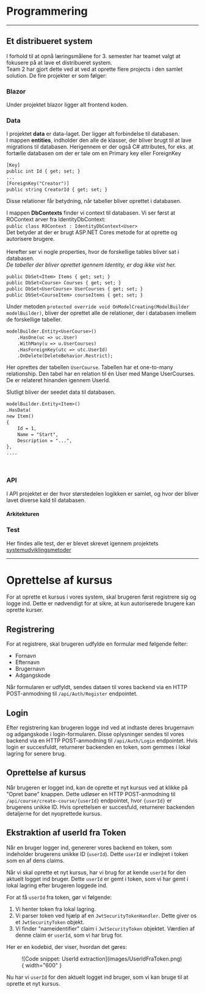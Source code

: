 
# Programmering
---

## Et distribueret system
I forhold til at opnå læringsmålene for 3. semester har teamet valgt at fokusere på at lave et distribueret system.<br/>
Team 2 har gjort dette ved at ved at oprette flere projects i den samlet solution.
De fire projekter er som følger:

### Blazor
Under projektet blazor ligger alt frontend koden.

### Data
I projektet <b>data</b> er data-laget. Der ligger alt forbindelse til databasen.
<br/>
I mappen <b>entities</b>, indholder den alle de klasser, der bliver brugt til at lave migrations til databasen.
Herigennem er der også C# attributes, for eks. at fortælle databasen om der er tale om en Primary key eller ForeignKey
<br/>
```
[Key]
public int Id { get; set; }
...
[ForeignKey("Creator")]
public string CreatorId { get; set; }
```
Disse relationer får betydning, når tabeller bliver oprettet i databasen.

I mappen <b>DbContexts</b> finder vi context til databasen.
Vi ser først at ROContext arver fra IdentityDbContext:<br/>
`public class ROContext : IdentityDbContext<User>` 
<br/>
Det betyder at der er brugt ASP.NET Cores metode for at oprette og autorisere brugere.
<br/><br/>
Herefter ser vi nogle properties, hvor de forskellige tables bliver sat i databasen.<br/>
<i>De tabeller der bliver oprettet igennem Identity, er dog ikke vist her.</i>

```
public DbSet<Item> Items { get; set; }
public DbSet<Course> Courses { get; set; }
public DbSet<UserCourse> UserCourses { get; set; }
public DbSet<CourseItem> courseItems { get; set; }
```

Under metoden `protected override void OnModelCreating(ModelBuilder modelBuilder)`, bliver der oprettet alle de relationer, der i databasen imellem de forskellige tabeller. 
```
modelBuilder.Entity<UserCourse>()
    .HasOne(uc => uc.User)
    .WithMany(u => u.UserCourses)
    .HasForeignKey(utc => utc.UserId)
    .OnDelete(DeleteBehavior.Restrict);
```    
Her  oprettes der tabellen `UserCourse`. Tabellen har et one-to-many relationship.
Den tabel har en relation til én User med Mange UserCourses.
De er relateret hinanden igennem UserId.

Slutligt bliver der seedet data til databasen.
```             
modelBuilder.Entity<Item>()
.HasData(
new Item()
{
    Id = 1,
    Name = "Start",
    Description = "...",
},
....
```
<br/>


### API
I API projektet er der hvor størstedelen logikken er samlet, og hvor der bliver lavet diverse kald til databasen.

#### Arkitekturen

### Test

Her findes alle test, der er blevet skrevet igennem projektets [systemudviklingsmetoder](systemudvikling.md)

---

# Oprettelse af kursus

For at oprette et kursus i vores system, skal brugeren først registrere sig og logge ind. Dette er nødvendigt for at sikre, at kun autoriserede brugere kan oprette kurser.

## Registrering

For at registrere, skal brugeren udfylde en formular med følgende felter:

- Fornavn
- Efternavn
- Brugernavn
- Adgangskode

Når formularen er udfyldt, sendes dataen til vores backend via en HTTP POST-anmodning til `/api/Auth/Register` endpointet.

## Login

Efter registrering kan brugeren logge ind ved at indtaste deres brugernavn og adgangskode i login-formularen. Disse oplysninger sendes til vores backend via en HTTP POST-anmodning til `/api/Auth/Login` endpointet. Hvis login er succesfuldt, returnerer backenden en token, som gemmes i lokal lagring for senere brug.

## Oprettelse af kursus

Når brugeren er logget ind, kan de oprette et nyt kursus ved at klikke på "Opret bane" knappen. Dette udløser en HTTP POST-anmodning til `/api/course/create-course/{userId}` endpointet, hvor `{userId}` er brugerens unikke ID. Hvis oprettelsen er succesfuld, returnerer backenden detaljerne for det nyoprettede kursus.

## Ekstraktion af userId fra Token

Når en bruger logger ind, genererer vores backend en token, som indeholder brugerens unikke ID (`userId`). Dette `userId` er indlejret i token som en af dens claims.

Når vi skal oprette et nyt kursus, har vi brug for at kende `userId` for den aktuelt logget ind bruger. Dette `userId` er gemt i token, som vi har gemt i lokal lagring efter brugeren loggede ind.

For at få `userId` fra token, gør vi følgende:

1. Vi henter token fra lokal lagring.
2. Vi parser token ved hjælp af en `JwtSecurityTokenHandler`. Dette giver os et `JwtSecurityToken` objekt.
3. Vi finder "nameidentifier" claim i `JwtSecurityToken` objektet. Værdien af denne claim er `userId`, som vi har brug for.

Her er en kodebid, der viser, hvordan det gøres:

<figure markdown="span">
  ![Code snippet: UserId extraction](images/UserIdFraToken.png){ width="600" }
</figure>

Nu har vi `userId` for den aktuelt logget ind bruger, som vi kan bruge til at oprette et nyt kursus.

